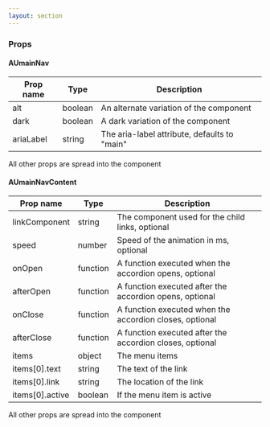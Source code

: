 ```yaml
---
layout: section
---
```


### Props

#### AUmainNav

| Prop name | Type    | Description
|-----------|--------------------------------------------------------------------------------------- | --- |
| alt         | boolean | An alternate variation of the component
| dark        | boolean | A dark variation of the component
| ariaLabel         | string   | The aria-label attribute, defaults to "main"


All other props are spread into the component


#### AUmainNavContent

| Prop name | Type    | Description
|-----------|--------------------------------------------------------------------------------------- | --- |
| linkComponent     | string   | The component used for the child links, optional
| speed             | number   | Speed of the animation in ms, optional
| onOpen            | function | A function executed when the accordion opens, optional
| afterOpen         | function | A function executed after the accordion opens, optional
| onClose           | function | A function executed when the accordion closes, optional
| afterClose        | function | A function executed after the accordion closes, optional
| items             | object   | The menu items
| items[0].text     | string   | The text of the link
| items[0].link     | string   | The location of the link
| items[0].active   | boolean  | If the menu item is active

All other props are spread into the component
